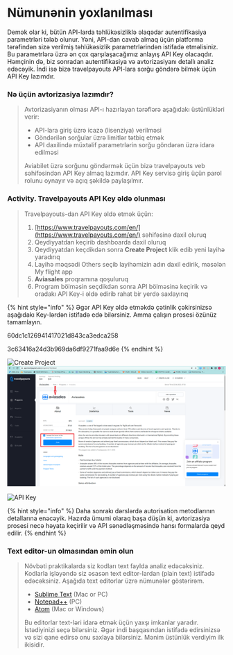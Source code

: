 # Nümunənin yoxlanılması

Demək olar ki, bütün API-larda təhlükəsizliklə əlaqədar autentifikasiya parametrləri tələb olunur. Yəni, API-dan cavab almaq üçün platforma tərəfindən sizə verilmiş təhlükəsizlik parametrlərindən istifadə etməlisiniz. Bu parametrlərə üzrə ən çox qarşılaşacağımız anlayış API Key olacaqdır. Həmçinin də, biz sonradan autentifikasiya və avtorizasiyanı detallı analiz edəcəyik. İndi isə bizə travelpayouts API-lara sorğu göndərə bilmək üçün API Key lazımdır.&#x20;

### Nə üçün avtorizasiya lazımdır?

> Avtorizasiyanın olması API-ı hazırlayan tərəflərə aşağıdakı üstünlükləri verir:
>
> * API-lara giriş üzrə icazə (lisenziya) verilməsi
> * Göndərilən sorğular üzrə limitlər tətbiq etmək
> * API daxilində müxtəlif parametrlərin sorğu göndərən üzrə idarə edilməsi
>
> Aviabilet üzrə sorğunu göndərmək üçün bizə travelpayouts veb səhifəsindən API Key almaq lazımdır. API Key servisə giriş üçün parol rolunu oynayır və açıq şəkildə paylaşılmır.

### Activity. Travelpayouts API Key əldə olunması

> Travelpayouts-dan API Key əldə etmək üçün:
>
> 1. [https://www.travelpayouts.com/en/](https://www.travelpayouts.com/en/) səhifəsinə daxil oluruq
> 2. Qeydiyyatdan keçirib dashboarda daxil oluruq
> 3. Qeydiyyatdan keçdikdən sonra **Create Project** klik edib yeni layihə yaradırıq
> 4. Layihə məqsədi Others seçib layihəmizin adın daxil edirik, məsələn My flight app
> 5. **Aviasales** proqramına qoşuluruq
> 6. Program bölməsin seçdikdən sonra API bölməsinə keçirik və oradakı API Key-i əldə edirib rahat bir yerdə saxlayırıq

{% hint style="info" %}
Əgər API Key əldə etməkdə çətinlik çəkirsinizsə aşağıdakı Key-lərdən istifadə edə bilərsiniz. Amma çalışın prosesi özünüz tamamlayın.

60dc1c126941417021d843ca3edca258

3c63416a24d3b969da6df9271faa9d6e
{% endhint %}

![Create Project](<../.gitbook/assets/travel\_create\_project (1).png>) ![Join Aviasales](<../.gitbook/assets/aviasales (1).png>)

![API Key](<../.gitbook/assets/api\_key (1).png>)

{% hint style="info" %}
Daha sonrakı dərslərdə autorisation metodlarının detallarına enəcəyik. Hazırda ümumi olaraq başa düşün ki, avtorizasiya prosesi necə həyata keçirilir və API sənədləşməsində hansı formalarda qeyd edilir.
{% endhint %}

### Text editor-un olmasından əmin olun

> Növbəti praktikalarda siz kodları text faylda analiz edəcəksiniz. Kodlarla işləyəndə siz əsasən text editor-lardan (plain text) istifadə edəcəksiniz. Aşağıda text editorlar üzrə nümunələr göstərirəm.
>
> * [Sublime Text](https://www.sublimetext.com/) (Mac or PC)
> * [Notepad++](https://notepad-plus-plus.org/) (PC)
> * [Atom](https://atom.io/) (Mac or Windows)
>
> Bu editorlar text-ləri idarə etmək üçün yaxşı imkanlar yaradır. İstədiyinizi seçə bilərsiniz. Əgər indi başqasından istifadə edirsinizsə və sizi qane edirsə onu saxlaya bilərsiniz. Mənim üstünlük verdiyim ilk ikisidir.

###
